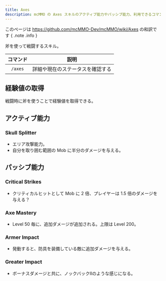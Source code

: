 ```yaml
---
title: Axes
description: mcMMO の Axes スキルのアクティブ能力やパッシブ能力、利用できるコマンドについて解説します
---
```


このページは <https://github.com/mcMMO-Dev/mcMMO/wiki/Axes> の和訳です
{ .note .info }

斧を使って戦闘するスキル。

|コマンド|説明|
|:------:|:--:|
|`/axes`|詳細や現在のステータスを確認する|


## 経験値の取得
戦闘時に斧を使うことで経験値を取得できる。

## アクティブ能力

### Skull Splitter
  * エリア攻撃能力。
  * 自分を取り囲む範囲の Mob に半分のダメージを与える。

## パッシブ能力

### Critical Strikes
  * クリティカルヒットとして Mob に 2 倍、プレイヤーは 1.5 倍のダメージを与える？

### Axe Mastery
  * Level 50 毎に、追加ダメージが追加される。上限は Level 200。

### Armer Impact
  * 発動すると、防具を装備している敵に追加ダメージを与える。

### Greater Impact
  * ボーナスダメージと共に、ノックバックⅡのような感じになる。

